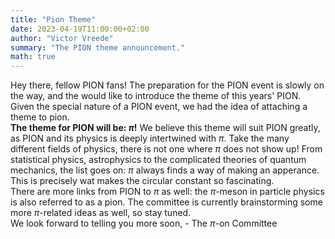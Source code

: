 ```yaml
---
title: "Pion Theme"
date: 2023-04-19T11:00:00+02:00
author: "Victor Vreede"
summary: "The PION theme announcement."
math: true
---
```


Hey there, fellow PION fans! The preparation for the PION event is slowly on the way, and the would like to introduce the theme of this years' PION. Given the special nature of a PION event, we had the idea of attaching a theme to pion. <br>
**The theme for PION will be: $\pi$!** We believe this theme will suit PION greatly, as PION and its physics is deeply intertwined with $\pi$. Take the many different fields of physics, there is not one where $\pi$ does not show up! From statistical physics, astrophysics to the complicated theories of quantum mechanics, the list goes on: $\pi$ always finds a way of making an apperance. This is precisely wat makes the circular constant so fascinating. <br>
There are more links from PION to $\pi$ as well: the $\pi$-meson in particle physics is also referred to as a pion. The committee is currently brainstorming some more $\pi$-related ideas as well, so stay tuned.<br>
We look forward to telling you more soon,
\- The $\pi$-on Committee
